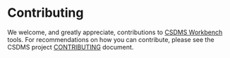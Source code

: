 # Contributing

We welcome, and greatly appreciate, contributions
to [CSDMS Workbench](https://csdms.colorado.edu/wiki/Workbench) tools.
For recommendations on how you can contribute,
please see the CSDMS project [CONTRIBUTING](https://github.com/csdms/project/blob/main/CONTRIBUTING.md) document.
